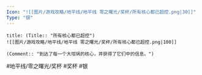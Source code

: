 ```yaml
---
Icon: "![[图片/游戏攻略/地平线/地平线 零之曙光/奖杯/所有核心都已超控.png|30]]"
Type: "银"
---
```

```ad-common-silver-trophy
title: (Title:: "所有核心都已超控")
![[图片/游戏攻略/地平线/地平线 零之曙光/奖杯/所有核心都已超控.png|100]]

(Comment:: "到达了每一个大坩埚的核心，并获得了它们中的信息。")
```

#地平线/零之曙光/奖杯 #奖杯 #银
